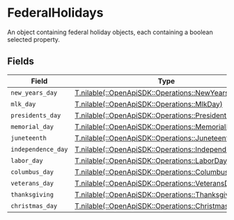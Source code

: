 # FederalHolidays

An object containing federal holiday objects, each containing a boolean selected property.


## Fields

| Field                                                                                              | Type                                                                                               | Required                                                                                           | Description                                                                                        |
| -------------------------------------------------------------------------------------------------- | -------------------------------------------------------------------------------------------------- | -------------------------------------------------------------------------------------------------- | -------------------------------------------------------------------------------------------------- |
| `new_years_day`                                                                                    | [T.nilable(::OpenApiSDK::Operations::NewYearsDay)](../../models/operations/newyearsday.md)         | :heavy_minus_sign:                                                                                 | N/A                                                                                                |
| `mlk_day`                                                                                          | [T.nilable(::OpenApiSDK::Operations::MlkDay)](../../models/operations/mlkday.md)                   | :heavy_minus_sign:                                                                                 | N/A                                                                                                |
| `presidents_day`                                                                                   | [T.nilable(::OpenApiSDK::Operations::PresidentsDay)](../../models/operations/presidentsday.md)     | :heavy_minus_sign:                                                                                 | N/A                                                                                                |
| `memorial_day`                                                                                     | [T.nilable(::OpenApiSDK::Operations::MemorialDay)](../../models/operations/memorialday.md)         | :heavy_minus_sign:                                                                                 | N/A                                                                                                |
| `juneteenth`                                                                                       | [T.nilable(::OpenApiSDK::Operations::Juneteenth)](../../models/operations/juneteenth.md)           | :heavy_minus_sign:                                                                                 | N/A                                                                                                |
| `independence_day`                                                                                 | [T.nilable(::OpenApiSDK::Operations::IndependenceDay)](../../models/operations/independenceday.md) | :heavy_minus_sign:                                                                                 | N/A                                                                                                |
| `labor_day`                                                                                        | [T.nilable(::OpenApiSDK::Operations::LaborDay)](../../models/operations/laborday.md)               | :heavy_minus_sign:                                                                                 | N/A                                                                                                |
| `columbus_day`                                                                                     | [T.nilable(::OpenApiSDK::Operations::ColumbusDay)](../../models/operations/columbusday.md)         | :heavy_minus_sign:                                                                                 | N/A                                                                                                |
| `veterans_day`                                                                                     | [T.nilable(::OpenApiSDK::Operations::VeteransDay)](../../models/operations/veteransday.md)         | :heavy_minus_sign:                                                                                 | N/A                                                                                                |
| `thanksgiving`                                                                                     | [T.nilable(::OpenApiSDK::Operations::Thanksgiving)](../../models/operations/thanksgiving.md)       | :heavy_minus_sign:                                                                                 | N/A                                                                                                |
| `christmas_day`                                                                                    | [T.nilable(::OpenApiSDK::Operations::ChristmasDay)](../../models/operations/christmasday.md)       | :heavy_minus_sign:                                                                                 | N/A                                                                                                |